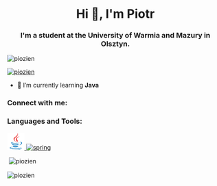 <h1 align="center">Hi 👋, I'm Piotr</h1>
<h3 align="center">I'm a student at the University of Warmia and Mazury in Olsztyn.</h3>

<p align="left"> <img src="https://komarev.com/ghpvc/?username=piozien&label=Profile%20views&color=0e75b6&style=flat" alt="piozien" /> </p>

<p align="left"> <a href="https://github.com/ryo-ma/github-profile-trophy"><img src="https://github-profile-trophy.vercel.app/?username=piozien" alt="piozien" /></a> </p>

- 🌱 I’m currently learning **Java**

<h3 align="left">Connect with me:</h3>
<p align="left">
</p>

<h3 align="left">Languages and Tools:</h3>
<p align="left"> <a href="https://www.java.com" target="_blank" rel="noreferrer"> <img src="https://raw.githubusercontent.com/devicons/devicon/master/icons/java/java-original.svg" alt="java" width="40" height="40"/> </a> <a href="https://spring.io/" target="_blank" rel="noreferrer"> <img src="https://www.vectorlogo.zone/logos/springio/springio-icon.svg" alt="spring" width="40" height="40"/> </a> </p>

<p>&nbsp;<img align="center" src="https://github-readme-stats.vercel.app/api?username=piozien&show_icons=true&locale=en" alt="piozien" /></p>

<p><img align="center" src="https://github-readme-streak-stats.herokuapp.com/?user=piozien&" alt="piozien" /></p>
